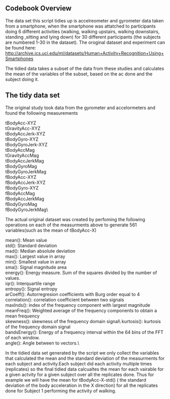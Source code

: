 ## Codebook Overview

The data set this script tidies up is accelreometer and gyrometer data taken from a smartphone, when the smartphone was attatched to participants doing 6 different activities (walking, walking upstairs, walking downstairs, standing ,sitting and lying down) for 30 different participants (the subjects are numbered 1-30 in the dataset). The oroginal dataset and experiment can be found here:  http://archive.ics.uci.edu/ml/datasets/Human+Activity+Recognition+Using+Smartphones

The tidied data takes a subset of the data from these studies and calculates the mean of the variables of the subset, based on the ac done and the subject doing it. 

## The tidy data set
The original study took data from the gyrometer and accelormeters and found the following measurements

tBodyAcc-XYZ\
tGravityAcc-XYZ\
tBodyAccJerk-XYZ\
tBodyGyro-XYZ\
tBodyGyroJerk-XYZ\
tBodyAccMag\
tGravityAccMag\
tBodyAccJerkMag\
tBodyGyroMag\
tBodyGyroJerkMag\
fBodyAcc-XYZ\
fBodyAccJerk-XYZ\
fBodyGyro-XYZ\
fBodyAccMag\
fBodyAccJerkMag\
fBodyGyroMag\
fBodyGyroJerkMag\

The actual original dataset was created by perfoming the following operations on each of the measurments above to generate 561 variables(such as the mean of tBodyAcc-X)

mean(): Mean value\
std(): Standard deviation\
mad(): Median absolute deviation\
max(): Largest value in array\
min(): Smallest value in array\
sma(): Signal magnitude area\
energy(): Energy measure. Sum of the squares divided by the number of values.\
iqr(): Interquartile range\
entropy(): Signal entropy\
arCoeff(): Autorregresion coefficients with Burg order equal to 4\
correlation(): correlation coefficient between two signals\
maxInds(): index of the frequency component with largest magnitude\
meanFreq(): Weighted average of the frequency components to obtain a mean frequency\
skewness(): skewness of the frequency domain signal\ 
kurtosis(): kurtosis of the frequency domain signal\
bandsEnergy(): Energy of a frequency interval within the 64 bins of the FFT of each window.\
angle(): Angle between to vectors.\

In the tidied data set generated by the script we only collect the variables that calculated the mean and the standard deviation of the measurments for each subject and activity.Each subject did each activity multiple times (replicates) so the final tidied data calcualtes the mean for each vairable for a given actvity for a given subject over all the replicates done. Thus for example we will have the mean for tBodyAcc-X-std() ( the standard deviation of the body acceleration in the X direction) for all the replicates done for Subject 1 performing the activity of walking. 



